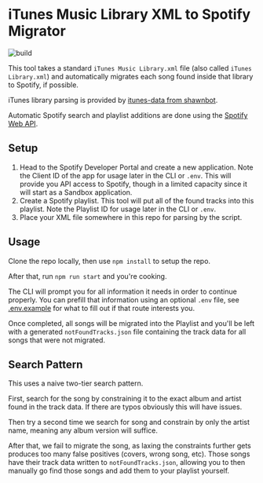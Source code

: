 # iTunes Music Library XML to Spotify Migrator

![build](https://github.com/johnnyshankman/itunes-library-xml-to-spotify-migrator/actions/workflows/build.yml/badge.svg)

This tool takes a standard `iTunes Music Library.xml` file (also called `iTunes Library.xml`) and automatically migrates each song found inside that library to Spotify, if possible.

iTunes library parsing is provided by [itunes-data from shawnbot](https://github.com/shawnbot/itunes-data).

Automatic Spotify search and playlist additions are done using the [Spotify Web API](https://developer.spotify.com/documentation/web-api).

## Setup

1. Head to the Spotify Developer Portal and create a new application. Note the Client ID of the app for usage later in the CLI or `.env`. This will provide you API access to Spotify, though in a limited capacity since it will start as a Sandbox application.
2. Create a Spotify playlist. This tool will put all of the found tracks into this playlist. Note the Playlist ID for usage later in the CLI or `.env`.
3. Place your XML file somewhere in this repo for parsing by the script.

## Usage

Clone the repo locally, then use `npm install` to setup the repo.

After that, run `npm run start` and you're cooking.

The CLI will prompt you for all information it needs in order to continue properly. You can prefill that information using an optional `.env` file, see [.env.example](.env.example) for what to fill out if that route interests you.

Once completed, all songs will be migrated into the Playlist and you'll be left with a generated `notFoundTracks.json` file containing the track data for all songs that were not migrated.

## Search Pattern

This uses a naive two-tier search pattern.

First, search for the song by constraining it to the exact album and artist found in the track data. If there are typos obviously this will have issues.

Then try a second time we search for song and constrain by only the artist name, meaning any album version will suffice.

After that, we fail to migrate the song, as laxing the constraints further gets produces too many false positives (covers, wrong song, etc). Those songs have their track data written to `notFoundTracks.json`, allowing you to then manually go find those songs and add them to your playlist yourself.
